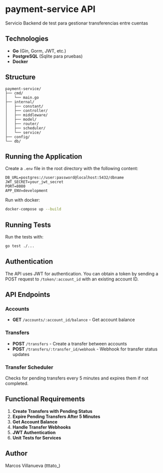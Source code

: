 # payment-service API

Servicio Backend de test para gestionar transferencias entre cuentas

## Technologies

- **Go** (Gin, Gorm, JWT, etc.)
- **PostgreSQL** (Sqlite para pruebas)
- **Docker**

## Structure

```
payment-service/
├── cmd/
│   └── main.go
├── internal/
│   ├── constant/
│   ├── controller/
│   ├── middleware/
│   ├── model/
│   ├── router/
│   ├── scheduler/
│   └── service/
├── config/
└── db/
```

## Running the Application

Create a `.env` file in the root directory with the following content:

```
DB_URL=postgres://user:password@localhost:5432/dbname
JWT_SECRET=your_jwt_secret
PORT=8080
APP_ENV=development
```

Run with docker:

```bash
docker-compose up --build
```

## Running Tests

Run the tests with:

```bash
go test ./...
```

## Authentication

The API uses JWT for authentication. You can obtain a token by sending a POST request to `/token/:account_id` with an existing account ID.

## API Endpoints

### Accounts

- **GET** `/accounts/:account_id/balance` - Get account balance

### Transfers

- **POST** `/transfers` - Create a transfer between accounts
- **POST** `/transfers/:transfer_id/webhook` - Webhook for transfer status updates

### Transfer Scheduler

Checks for pending transfers every 5 minutes and expires them if not completed.

## Functional Requirements

1. **Create Transfers with Pending Status**
2. **Expire Pending Transfers After 5 Minutes**
3. **Get Account Balance**
4. **Handle Transfer Webhooks**
5. **JWT Authentication**
6. **Unit Tests for Services**

## Author

Marcos Villanueva (tttato_)
